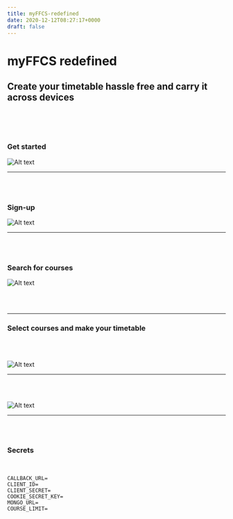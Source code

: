 ```yaml
---
title: myFFCS-redefined
date: 2020-12-12T08:27:17+0000
draft: false
---
```

# myFFCS redefined

## Create your timetable hassle free and carry it across devices

<br />
<br />
<br />

### Get started

![Alt text](./public/images/pic1.png)
___

<br />
<br />

### Sign-up

![Alt text](./public/images/pic2.png)
___
<br />
<br />

### Search for courses

![Alt text](./public/images/pic3.png)

<br />
<br />

___

### Select courses and make your timetable

<br />
<br />

![Alt text](./public/images/pic4.png)
___
<br />
<br />

![Alt text](./public/images/pic5.png)
___


<br />
<br />

### Secrets

<br />

```
CALLBACK_URL=
CLIENT_ID=
CLIENT_SECRET=
COOKIE_SECRET_KEY=
MONGO_URL=
COURSE_LIMIT=
```